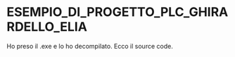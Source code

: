 # ESEMPIO_DI_PROGETTO_PLC_GHIRARDELLO_ELIA
Ho preso il .exe e lo ho decompilato. Ecco il source code.
